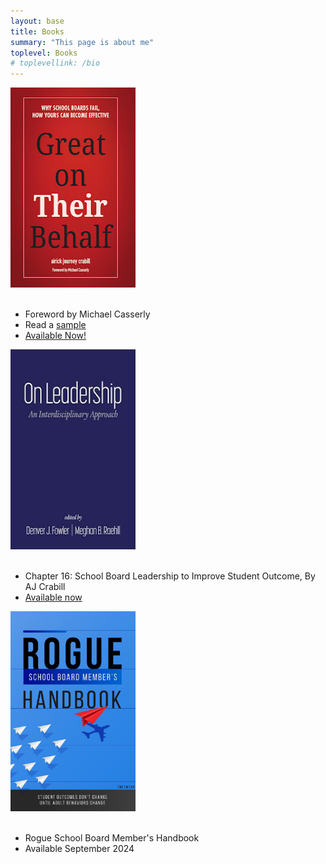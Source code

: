 ```yaml
---
layout: base
title: Books
summary: "This page is about me"
toplevel: Books
# toplevellink: /bio
---
```


<div width="100%">

   <div class="bookcell">  
      <a href="https://www.amazon.com/Great-Their-Behalf-School-Effective/dp/154453759X/"><img border="0" class="bookimg" data-original-height="868" data-original-width="618" height="320" src="../assets/img/gotb-flat-cover.jpg" width="200" /></a><br />
     <br/><ul><li>Foreword by Michael Casserly</li><li>Read a <a href="http://www.greatontheirbehalf.com">sample</a></li><li><a href="https://www.amazon.com/Great-Their-Behalf-School-Effective/dp/154453759X/">Available Now!</a></li></ul>
 </div>
   
   <div class="bookcell">
      <a href="https://www.amazon.com/Leadership-Interdisciplinary-Approach-Denver-Fowler/dp/B0BKHW457G" target="_blank"><img border="0" class="bookimg" data-original-height="396" data-original-width="263" height="320" src="../assets/img/on-leadership-cover.jpeg" width="200" /></a><br />
     <br/><ul><li>Chapter 16:&nbsp;School Board Leadership to Improve Student Outcome, By AJ Crabill</li>
 <li><a href="https://www.amazon.com/Leadership-Interdisciplinary-Approach-Denver-Fowler/dp/B0BKHW457G" target="_blank">Available now</a></li></ul>
 </div>
   
 <div class="bookcell">
      <img border="0" class="bookimg" data-original-height="396" data-original-width="263" height="320" src="../assets/img/rogue-handbook-cover.jpeg" width="200"/> <br />
  <br/> <ul><li>Rogue School Board Member's Handbook</li>
     <li>Available September 2024</li></ul>
 </div>

</div>


